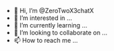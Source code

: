 - 👋 Hi, I’m @ZeroTwoX3chatX
- 👀 I’m interested in ...
- 🌱 I’m currently learning ...
- 💞️ I’m looking to collaborate on ...
- 📫 How to reach me ...

<!---
ZeroTwoX3chatX/ZeroTwoX3chatX is a ✨ special ✨ repository because its `README.md` (this file) appears on your GitHub profile.
You can click the Preview link to take a look at your changes.
--->
